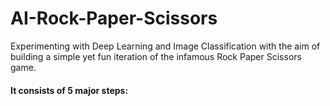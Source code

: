 # AI-Rock-Paper-Scissors
Experimenting with Deep Learning and Image Classification with the aim of building a simple yet fun iteration of the infamous Rock Paper Scissors game.

#### It consists of 5 major steps:
